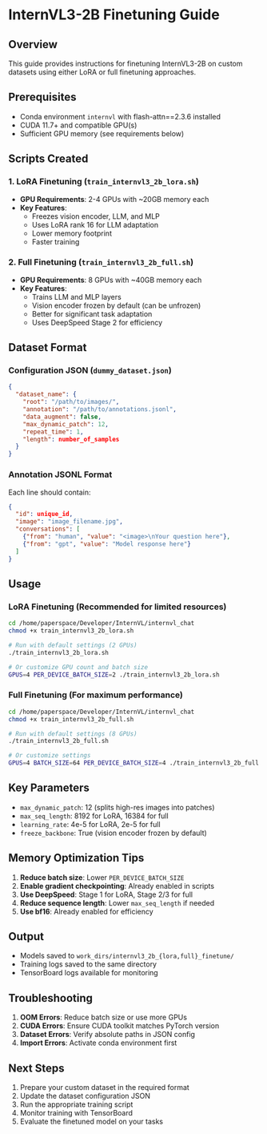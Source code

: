 # InternVL3-2B Finetuning Guide

## Overview
This guide provides instructions for finetuning InternVL3-2B on custom datasets using either LoRA or full finetuning approaches.

## Prerequisites
- Conda environment `internvl` with flash-attn==2.3.6 installed
- CUDA 11.7+ and compatible GPU(s)
- Sufficient GPU memory (see requirements below)

## Scripts Created

### 1. LoRA Finetuning (`train_internvl3_2b_lora.sh`)
- **GPU Requirements**: 2-4 GPUs with ~20GB memory each
- **Key Features**:
  - Freezes vision encoder, LLM, and MLP
  - Uses LoRA rank 16 for LLM adaptation
  - Lower memory footprint
  - Faster training

### 2. Full Finetuning (`train_internvl3_2b_full.sh`)
- **GPU Requirements**: 8 GPUs with ~40GB memory each
- **Key Features**:
  - Trains LLM and MLP layers
  - Vision encoder frozen by default (can be unfrozen)
  - Better for significant task adaptation
  - Uses DeepSpeed Stage 2 for efficiency

## Dataset Format

### Configuration JSON (`dummy_dataset.json`)
```json
{
  "dataset_name": {
    "root": "/path/to/images/",
    "annotation": "/path/to/annotations.jsonl",
    "data_augment": false,
    "max_dynamic_patch": 12,
    "repeat_time": 1,
    "length": number_of_samples
  }
}
```

### Annotation JSONL Format
Each line should contain:
```json
{
  "id": unique_id,
  "image": "image_filename.jpg",
  "conversations": [
    {"from": "human", "value": "<image>\nYour question here"},
    {"from": "gpt", "value": "Model response here"}
  ]
}
```

## Usage

### LoRA Finetuning (Recommended for limited resources)
```bash
cd /home/paperspace/Developer/InternVL/internvl_chat
chmod +x train_internvl3_2b_lora.sh

# Run with default settings (2 GPUs)
./train_internvl3_2b_lora.sh

# Or customize GPU count and batch size
GPUS=4 PER_DEVICE_BATCH_SIZE=2 ./train_internvl3_2b_lora.sh
```

### Full Finetuning (For maximum performance)
```bash
cd /home/paperspace/Developer/InternVL/internvl_chat
chmod +x train_internvl3_2b_full.sh

# Run with default settings (8 GPUs)
./train_internvl3_2b_full.sh

# Or customize settings
GPUS=4 BATCH_SIZE=64 PER_DEVICE_BATCH_SIZE=4 ./train_internvl3_2b_full.sh
```

## Key Parameters

- `max_dynamic_patch`: 12 (splits high-res images into patches)
- `max_seq_length`: 8192 for LoRA, 16384 for full
- `learning_rate`: 4e-5 for LoRA, 2e-5 for full
- `freeze_backbone`: True (vision encoder frozen by default)

## Memory Optimization Tips

1. **Reduce batch size**: Lower `PER_DEVICE_BATCH_SIZE`
2. **Enable gradient checkpointing**: Already enabled in scripts
3. **Use DeepSpeed**: Stage 1 for LoRA, Stage 2/3 for full
4. **Reduce sequence length**: Lower `max_seq_length` if needed
5. **Use bf16**: Already enabled for efficiency

## Output
- Models saved to `work_dirs/internvl3_2b_{lora,full}_finetune/`
- Training logs saved to the same directory
- TensorBoard logs available for monitoring

## Troubleshooting

1. **OOM Errors**: Reduce batch size or use more GPUs
2. **CUDA Errors**: Ensure CUDA toolkit matches PyTorch version
3. **Dataset Errors**: Verify absolute paths in JSON config
4. **Import Errors**: Activate conda environment first

## Next Steps
1. Prepare your custom dataset in the required format
2. Update the dataset configuration JSON
3. Run the appropriate training script
4. Monitor training with TensorBoard
5. Evaluate the finetuned model on your tasks